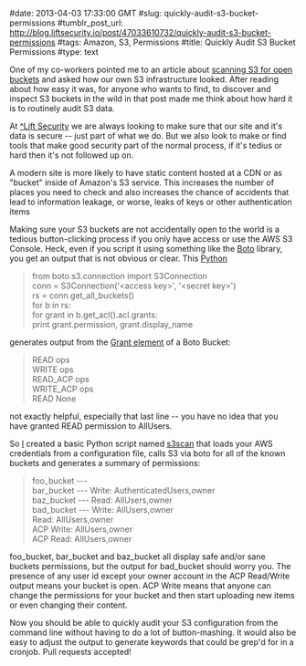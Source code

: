 #date: 2013-04-03 17:33:00 GMT
#slug: quickly-audit-s3-bucket-permissions
#tumblr_post_url: http://blog.liftsecurity.io/post/47033610732/quickly-audit-s3-bucket-permissions
#tags: Amazon, S3, Permissions
#title: Quickly Audit S3 Bucket Permissions
#type: text

One of my co-workers pointed me to an article about [scanning S3 for open buckets][0] and asked how our own S3 infrastructure looked. After reading about how easy it was, for anyone who wants to find, to discover and inspect S3 buckets in the wild in that post made me think about how hard it is to routinely audit S3 data.

At [^Lift Security][1] we are always looking to make sure that our site and it's data is secure -- just part of what we do.  But we also look to make or find tools that make good security part of the normal process, if it's tedius or hard then it's not followed up on.

A modern site is more likely to have static content hosted at a CDN or as "bucket" inside of Amazon's S3 service.  This increases the number of places you need to check and also increases the chance of accidents that lead to information leakage, or worse, leaks of keys or other authentication items

Making sure your S3 buckets are not accidentally open to the world is a tedious button-clicking process if you only have access or use the AWS S3 Console. Heck, even if you script it using something like the [Boto][2] library, you get an output that is not obvious or clear. This [Python][3]

> from boto.s3.connection import S3Connection  
> conn = S3Connection('<access key\>', '<secret key\>')  
> rs = conn.get\_all\_buckets()  
> for b in rs:  
> for grant in b.get\_acl().acl.grants:  
> print grant.permission, grant.display\_name
> 

generates output from the [Grant element][4] of a Boto Bucket:

> READ ops  
> WRITE ops  
> READ\_ACP ops  
> WRITE\_ACP ops  
> READ None
> 

not exactly helpful, especially that last line -- you have no idea that you have granted READ permission to AllUsers.

So [I][5] created a basic Python script named [s3scan][6] that loads your AWS credentials from a configuration file, calls S3 via boto for all of the known buckets and generates a summary of permissions:

> foo\_bucket ---  
> bar\_bucket --- Write: AuthenticatedUsers,owner  
> baz\_bucket --- Read: AllUsers,owner  
> bad\_bucket --- Write: AllUsers,owner  
> Read: AllUsers,owner  
> ACP Write: AllUsers,owner  
> ACP Read: AllUsers,owner
> 

foo\_bucket, bar\_bucket and baz\_bucket all display safe and/or sane buckets permissions, but the output for bad\_bucket should worry you.  The presence of any user id except your owner account in the ACP Read/Write output means your bucket is open.  ACP Write means that anyone can change the permissions for your bucket and then start uploading new items or even changing their content.

Now you should be able to quickly audit your S3 configuration from the command line without having to do a lot of button-mashing.  It would also be easy to adjust the output to generate keywords that could be grep'd for in a cronjob.  Pull requests accepted!

[0]: https://community.rapid7.com/community/infosec/blog/2013/02/14/1951-open-s3-bucket
[1]: http://liftsecurity.io
[2]: https://pypi.python.org/pypi/boto
[3]: http://python.org
[4]: http://boto.readthedocs.org/en/latest/ref/s3.html#module-boto.s3.bucket
[5]: https://twitter.com/bear "https://twitter.com/bear"
[6]: https://github.com/bear/s3scan "https://github.com/bear/s3scan"